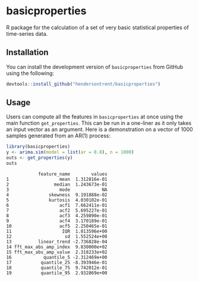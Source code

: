 
# basicproperties

R package for the calculation of a set of very basic statistical
properties of time-series data.

## Installation

You can install the development version of `basicproperties` from GitHub
using the following:

``` r
devtools::install_github("hendersontrent/basicproperties")
```

## Usage

Users can compute all the features in `basicproperties` at once using
the main function `get_properties`. This can be run in a one-liner as it
only takes an input vector as an argument. Here is a demonstration on a
vector of $1000$ samples generated from an AR(1) process:

``` r
library(basicproperties)
y <- arima.sim(model = list(ar = 0.8), n = 1000)
outs <- get_properties(y)
outs
```

                feature_name        values
    1                   mean  1.312816e-01
    2                 median  1.243673e-01
    3                   mode            NA
    4               skewness  9.191888e-02
    5               kurtosis  4.030102e-01
    6                   acf1  7.662411e-01
    7                   acf2  5.695227e-01
    8                   acf3  4.259890e-01
    9                   acf4  3.170189e-01
    10                  acf5  2.250465e-01
    11                   IQR  1.813596e+00
    12                    sd  1.552524e+00
    13          linear_trend -2.736828e-04
    14 fft_max_abs_amp_index  9.830000e+02
    15 fft_max_abs_amp_value  2.318233e+02
    16            quantile_5 -2.312469e+00
    17           quantile_25 -8.393946e-01
    18           quantile_75  9.742012e-01
    19           quantile_95  2.932869e+00
